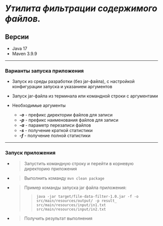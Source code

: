 
# ___Утилита фильтрации содержимого файлов.___

## Версии
+ Java 17
+ Maven 3.9.9

___

### Варианты запуска приложения
* Запуск из среды разработки (без jar-файла), с настройкой конфигурации запуска и указанием аргументов
* Запуск jar-файла из терминала или командной строки с аргументами


* Необходимые аргументы
  * ___-o___ - префикс директории файлов для записи
  * ___-p___ - префикс наименования файлов для записи
  * ___-a___ - параметр перезаписи файлов
  * ___-s___ - получение краткой статистики
  * ___-f___ - получение полной статистики

___

### Запуск приложения
* > Запустить командную строку и перейти в корневую директорию приложения
* > Выполнить команду `mvn clean package`
* > Пример команды запуска jar файла приложения: 
  >> `java -jar target/file-data-filter-1.0.jar -f -o src/main/resources/output/ -p result_ src/main/resources/input/in1.txt src/main/resources/input/in2.txt`
* > Получить результат выполнения
